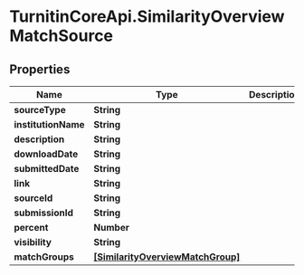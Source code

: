 # TurnitinCoreApi.SimilarityOverviewMatchSource

## Properties

Name | Type | Description | Notes
------------ | ------------- | ------------- | -------------
**sourceType** | **String** |  | [optional] 
**institutionName** | **String** |  | [optional] 
**description** | **String** |  | [optional] 
**downloadDate** | **String** |  | [optional] 
**submittedDate** | **String** |  | [optional] 
**link** | **String** |  | [optional] 
**sourceId** | **String** |  | [optional] 
**submissionId** | **String** |  | [optional] 
**percent** | **Number** |  | [optional] 
**visibility** | **String** |  | [optional] 
**matchGroups** | [**[SimilarityOverviewMatchGroup]**](SimilarityOverviewMatchGroup.md) |  | [optional] 


